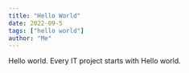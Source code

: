 ```yaml
---
title: "Hello World"
date: 2022-09-5
tags: ["hello world"]
author: "Me"
---
```

  
Hello world. Every IT project starts with Hello world.
